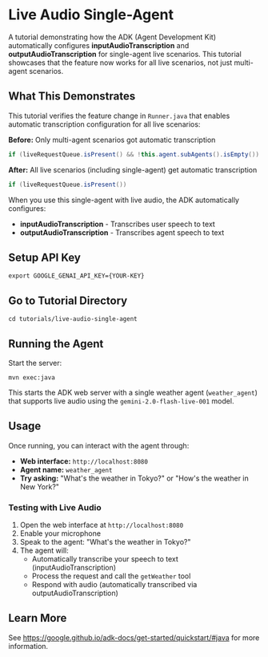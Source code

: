# Live Audio Single-Agent

A tutorial demonstrating how the ADK (Agent Development Kit) automatically configures **inputAudioTranscription** and **outputAudioTranscription** for single-agent live scenarios. This tutorial showcases that the feature now works for all live scenarios, not just multi-agent scenarios.

## What This Demonstrates

This tutorial verifies the feature change in `Runner.java` that enables automatic transcription configuration for all live scenarios:

**Before:** Only multi-agent scenarios got automatic transcription
```java
if (liveRequestQueue.isPresent() && !this.agent.subAgents().isEmpty())
```

**After:** All live scenarios (including single-agent) get automatic transcription
```java
if (liveRequestQueue.isPresent())
```

When you use this single-agent with live audio, the ADK automatically configures:
- **inputAudioTranscription** - Transcribes user speech to text
- **outputAudioTranscription** - Transcribes agent speech to text

## Setup API Key

```shell
export GOOGLE_GENAI_API_KEY={YOUR-KEY}
```

## Go to Tutorial Directory

```shell
cd tutorials/live-audio-single-agent
```

## Running the Agent

Start the server:

```shell
mvn exec:java
```

This starts the ADK web server with a single weather agent (`weather_agent`) that supports live audio using the `gemini-2.0-flash-live-001` model.

## Usage

Once running, you can interact with the agent through:
- **Web interface:** `http://localhost:8080`
- **Agent name:** `weather_agent`
- **Try asking:** "What's the weather in Tokyo?" or "How's the weather in New York?"

### Testing with Live Audio

1. Open the web interface at `http://localhost:8080`
2. Enable your microphone
3. Speak to the agent: "What's the weather in Tokyo?"
4. The agent will:
   - Automatically transcribe your speech to text (inputAudioTranscription)
   - Process the request and call the `getWeather` tool
   - Respond with audio (automatically transcribed via outputAudioTranscription)

## Learn More

See https://google.github.io/adk-docs/get-started/quickstart/#java for more information.
